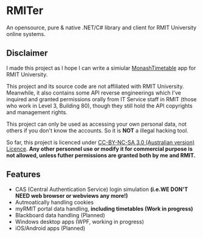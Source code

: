 # RMITer
 
An opensource, pure & native .NET/C# library and client for RMIT University online systems.

## Disclaimer

I made this project as I hope I can write a simiular [MonashTimetable](http://joshparnham.com/projects/monash-timetable/) app for RMIT University.

This project and its source code are not affiliated with RMIT University. Meanwhile, it also contains some API reverse engineerings which I've inquired and granted permissions orally from IT Service staff in RMIT (those who work in Level 3, Building 80), though they still hold the API copyrights and management rights.

This project can only be used as accessing your own personal data, not others if you don't know the accounts. So it is **NOT** a illegal hacking tool.

So far, this project is licenced under [CC-BY-NC-SA 3.0 (Australian version) Licence](https://creativecommons.org/licenses/by-nc-sa/3.0/au). **Any other personnel use or modify it for commercial purpose is not allowed, unless futher permissions are granted both by me and RMIT.**

## Features

 - CAS (Central Authentication Service) login simulation **(i.e.WE DON'T NEED web browser or webviews any more!)**
 - Autmoatically handling cookies
 - myRMIT portal data handling, **including timetables (Work in progress)**
 - Blackboard data handling (Planned)
 - Windows desktop apps (WPF, working in progress)
 - iOS/Android apps (Planned)
